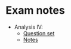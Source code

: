 # Exam notes

- Analysis IV:
    - [Question set](https://github.com/szabo-krisztian/LaTeX/blob/main/Analysis4_hu/tetelsor.pdf)
    - [Notes](https://github.com/szabo-krisztian/LaTeX/blob/main/Analysis4_hu/vizsga.pdf)
